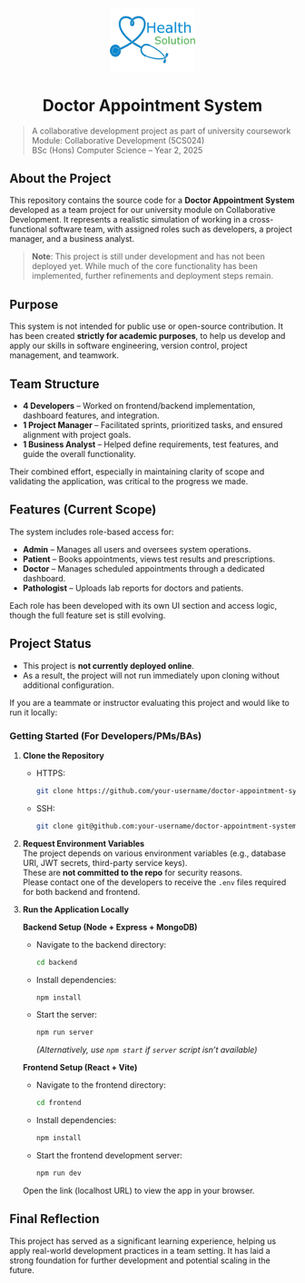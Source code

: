 <p align="center">
  <img src="./Frontend/src/assets/HealthSolutionLogo.png" alt="Project Logo" width="150" />
</p>

<h1 align="center">Doctor Appointment System</h1>

> A collaborative development project as part of university coursework  
> Module: Collaborative Development (5CS024)  
> BSc (Hons) Computer Science – Year 2, 2025  

## **About the Project**

This repository contains the source code for a **Doctor Appointment System** developed as a team project for our university module on Collaborative Development. It represents a realistic simulation of working in a cross-functional software team, with assigned roles such as developers, a project manager, and a business analyst.

> **Note**: This project is still under development and has not been deployed yet. While much of the core functionality has been implemented, further refinements and deployment steps remain.

## Purpose

This system is not intended for public use or open-source contribution. It has been created **strictly for academic purposes**, to help us develop and apply our skills in software engineering, version control, project management, and teamwork.

## Team Structure

* **4 Developers** – Worked on frontend/backend implementation, dashboard features, and integration.
* **1 Project Manager** – Facilitated sprints, prioritized tasks, and ensured alignment with project goals.
* **1 Business Analyst** – Helped define requirements, test features, and guide the overall functionality.

Their combined effort, especially in maintaining clarity of scope and validating the application, was critical to the progress we made.

## Features (Current Scope)

The system includes role-based access for:

* **Admin** – Manages all users and oversees system operations.
* **Patient** – Books appointments, views test results and prescriptions.
* **Doctor** – Manages scheduled appointments through a dedicated dashboard.
* **Pathologist** – Uploads lab reports for doctors and patients.

Each role has been developed with its own UI section and access logic, though the full feature set is still evolving.

## Project Status

* This project is **not currently deployed online**.
* As a result, the project will not run immediately upon cloning without additional configuration.

If you are a teammate or instructor evaluating this project and would like to run it locally:

### Getting Started (For Developers/PMs/BAs)

1. **Clone the Repository**

   * HTTPS:  
     ```bash
     git clone https://github.com/your-username/doctor-appointment-system.git
     ```

   * SSH:  
     ```bash
     git clone git@github.com:your-username/doctor-appointment-system.git
     ```

2. **Request Environment Variables**  
   The project depends on various environment variables (e.g., database URI, JWT secrets, third-party service keys).  
   These are **not committed to the repo** for security reasons.  
   Please contact one of the developers to receive the `.env` files required for both backend and frontend.

3. **Run the Application Locally**

   **Backend Setup (Node + Express + MongoDB)**  
   - Navigate to the backend directory:
     ```bash
     cd backend
     ```
   - Install dependencies:
     ```bash
     npm install
     ```
   - Start the server:
     ```bash
     npm run server
     ```
     _(Alternatively, use `npm start` if `server` script isn’t available)_

   **Frontend Setup (React + Vite)**  
   - Navigate to the frontend directory:
     ```bash
     cd frontend
     ```
   - Install dependencies:
     ```bash
     npm install
     ```
   - Start the frontend development server:
     ```bash
     npm run dev
     ```

   Open the link (localhost URL) to view the app in your browser.

## Final Reflection

This project has served as a significant learning experience, helping us apply real-world development practices in a team setting. It has laid a strong foundation for further development and potential scaling in the future.
